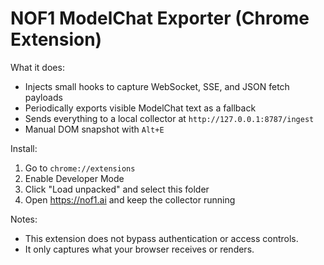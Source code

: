 # NOF1 ModelChat Exporter (Chrome Extension)

What it does:
- Injects small hooks to capture WebSocket, SSE, and JSON fetch payloads
- Periodically exports visible ModelChat text as a fallback
- Sends everything to a local collector at `http://127.0.0.1:8787/ingest`
- Manual DOM snapshot with `Alt+E`

Install:
1. Go to `chrome://extensions`
2. Enable Developer Mode
3. Click "Load unpacked" and select this folder
4. Open https://nof1.ai and keep the collector running

Notes:
- This extension does not bypass authentication or access controls.
- It only captures what your browser receives or renders.
